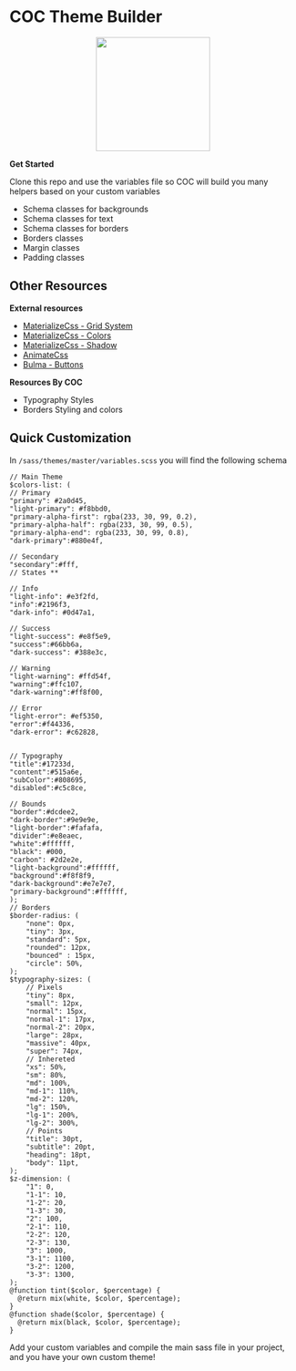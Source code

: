 


# COC Theme Builder
<p align="center">
  <img width="200" height="200" src="https://avatars2.githubusercontent.com/u/44804821?s=400&u=c2252c15889114f4fa1128f60b3156e9f1f2131e&v=4">
</p>

**Get Started**

Clone this repo and use the variables file so COC will build you many helpers based on your custom variables

 - Schema classes for backgrounds
 - Schema classes for text
 - Schema classes for borders
 - Borders classes
 - Margin classes
 - Padding classes

## Other Resources

**External resources**
 - [MaterializeCss - Grid System](https://materializecss.com/grid.html)
 - [MaterializeCss - Colors](https://materializecss.com/color.html)
 - [MaterializeCss - Shadow](https://materializecss.com/shadow.html)
 - [AnimateCss](https://daneden.github.io/animate.css/)
 - [Bulma - Buttons](https://bulma.io/documentation/elements/button/)
 
 **Resources By COC**
 - Typography Styles
 - Borders Styling and colors

## Quick Customization

In `/sass/themes/master/variables.scss` you will find the following schema

```
// Main Theme
$colors-list: (
// Primary
"primary": #2a0d45,
"light-primary": #f8bbd0,
"primary-alpha-first": rgba(233, 30, 99, 0.2),
"primary-alpha-half": rgba(233, 30, 99, 0.5),
"primary-alpha-end": rgba(233, 30, 99, 0.8),
"dark-primary":#880e4f,

// Secondary
"secondary":#fff,
// States **

// Info
"light-info": #e3f2fd,
"info":#2196f3,
"dark-info": #0d47a1,

// Success
"light-success": #e8f5e9,
"success":#66bb6a,
"dark-success": #388e3c,

// Warning
"light-warning": #ffd54f,
"warning":#ffc107,
"dark-warning":#ff8f00,

// Error
"light-error": #ef5350,
"error":#f44336,
"dark-error": #c62828,


// Typography
"title":#17233d,
"content":#515a6e,
"subColor":#808695,
"disabled":#c5c8ce,

// Bounds
"border":#dcdee2,
"dark-border":#9e9e9e,
"light-border":#fafafa,
"divider":#e8eaec,
"white":#ffffff,
"black": #000,
"carbon": #2d2e2e,
"light-background":#ffffff,
"background":#f8f8f9,
"dark-background":#e7e7e7,
"primary-background":#ffffff,
);
// Borders
$border-radius: (
	"none": 0px,
	"tiny": 3px,
	"standard": 5px,
	"rounded": 12px,
	"bounced" : 15px,
	"circle": 50%,
);
$typography-sizes: (
	// Pixels
	"tiny": 8px,
	"small": 12px,
	"normal": 15px,
	"normal-1": 17px,
	"normal-2": 20px,
	"large": 28px,
	"massive": 40px,
	"super": 74px,
	// Inhereted
	"xs": 50%,
	"sm": 80%,
	"md": 100%,
	"md-1": 110%,
	"md-2": 120%,
	"lg": 150%,
	"lg-1": 200%,
	"lg-2": 300%,
	// Points
	"title": 30pt,
	"subtitle": 20pt,
	"heading": 18pt,
	"body": 11pt,
);
$z-dimension: (
	"1": 0,
	"1-1": 10,
	"1-2": 20,
	"1-3": 30,
	"2": 100,
	"2-1": 110,
	"2-2": 120,
	"2-3": 130,
	"3": 1000,
	"3-1": 1100,
	"3-2": 1200,
	"3-3": 1300,
);
@function tint($color, $percentage) {
  @return mix(white, $color, $percentage);
}
@function shade($color, $percentage) {
  @return mix(black, $color, $percentage);
}
```

Add your custom variables and compile the main sass file in your project, and you have your own custom theme!
